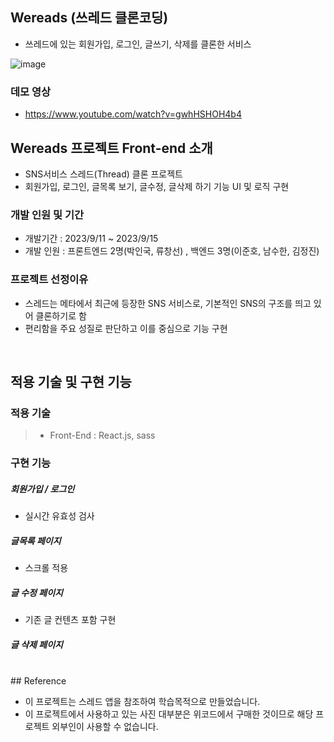 ## Wereads (쓰레드 클론코딩)

- 쓰레드에 있는 회원가입, 로그인, 글쓰기, 삭제를 클론한 서비스


![image](https://github.com/MakeRobin97/Wereads/assets/127472621/3b3e6939-9ab3-4280-b4be-bb5e2ed00739)

### 데모 영상
- https://www.youtube.com/watch?v=gwhHSHOH4b4

## Wereads 프로젝트 Front-end 소개

- SNS서비스 스레드(Thread) 클론 프로젝트
- 회원가입, 로그인, 글목록 보기, 글수정, 글삭제 하기 기능 UI 및 로직 구현
  
### 개발 인원 및 기간

- 개발기간 : 2023/9/11 ~ 2023/9/15
- 개발 인원 : 프론트엔드 2명(박인국, 류창선) , 백엔드 3명(이준호, 남수한, 김정진)

### 프로젝트 선정이유

- 스레드는 메타에서 최근에 등장한 SNS 서비스로, 기본적인 SNS의 구조를 띄고 있어 클론하기로 함
- 편리함을 주요 성질로 판단하고 이를 중심으로 기능 구현



<br>

## 적용 기술 및 구현 기능

### 적용 기술

> - Front-End : React.js, sass

### 구현 기능

##### 회원가입 / 로그인
- 실시간 유효성 검사

##### 글목록 페이지
- 스크롤 적용
  
##### 글 수정 페이지
- 기존 글 컨텐츠 포함 구현

##### 글 삭제 페이지


<br/>
## Reference

- 이 프로젝트는 스레드 앱을 참조하여 학습목적으로 만들었습니다.
- 이 프로젝트에서 사용하고 있는 사진 대부분은 위코드에서 구매한 것이므로 해당 프로젝트 외부인이 사용할 수 없습니다.
